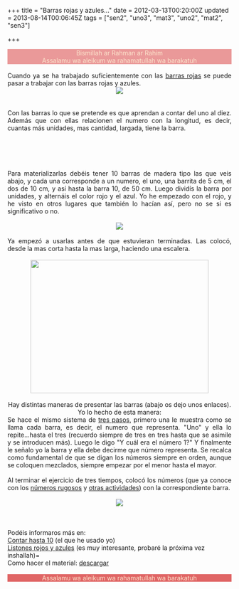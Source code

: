 +++
title = "Barras rojas y azules..."
date = 2012-03-13T00:20:00Z
updated = 2013-08-14T00:06:45Z
tags = ["sen2", "uno3", "mat3", "uno2", "mat2", "sen3"]

+++

<div dir="ltr" style="text-align: left;" trbidi="on"><div class="separator" style="background-color: #ea9999; clear: both; text-align: center;"><span style="color: #fce5cd;">Bismillah ar Rahman ar Rahim</span></div><div class="separator" style="background-color: #ea9999; clear: both; text-align: center;"><span style="color: #fce5cd;">Assalamu wa aleikum wa rahamatullah wa barakatuh</span></div><div class="separator" style="clear: both; text-align: center;"><br /></div><div class="separator" style="clear: both; text-align: justify;">Cuando ya se ha trabajado suficientemente con las <a href="http://www.almadrassadenoura.blogspot.com/2011/12/mas-largo-mas-corto.html">barras rojas</a> se puede pasar a trabajar con las barras rojas y azules.&nbsp;</div><div class="separator" style="clear: both; text-align: center;"><a href="http://2.bp.blogspot.com/-7b5pcG9ylrQ/UgVe7RxwH4I/AAAAAAAAFHw/VMBGa-iqDuo/s1600/DSC02609.jpg" imageanchor="1" style="margin-left: 1em; margin-right: 1em;"><img border="0" src="http://2.bp.blogspot.com/-7b5pcG9ylrQ/UgVe7RxwH4I/AAAAAAAAFHw/VMBGa-iqDuo/s1600/DSC02609.jpg" /></a></div><div class="separator" style="clear: both; text-align: justify;"><br /></div><div style="text-align: center;"></div><br /><div style="text-align: justify;">Con las barras lo que se pretende es que aprendan a contar del uno al diez. Además que con ellas relacionen el numero con la longitud, es decir, cuantas más unidades, mas cantidad, largada, tiene la barra.<br /><br /><br /></div><br /><a name='more'></a><br /><br /><div class="separator" style="clear: both; text-align: justify;">Para materializarlas debéis tener 10 barras de madera tipo las que veis abajo, y cada una corresponde a un numero, el uno, una barrita de 5 cm, el dos de 10 cm, y así hasta la barra 10, de 50 cm. Luego dividís la barra por unidades, y alternáis el color rojo y el azul. Yo he empezado con el rojo, y he visto en otros lugares que también lo hacían así, pero no se si es significativo o no. </div><div class="separator" style="clear: both; text-align: center;"><br /></div><div style="text-align: center;"></div><div class="separator" style="clear: both; text-align: center;"><a href="http://3.bp.blogspot.com/--ZMdHkuOKaM/UgVirPZ5bcI/AAAAAAAAFIQ/CvY3VU9dp-o/s1600/DSC02520.jpg" imageanchor="1" style="margin-left: 1em; margin-right: 1em;"><img border="0" src="http://3.bp.blogspot.com/--ZMdHkuOKaM/UgVirPZ5bcI/AAAAAAAAFIQ/CvY3VU9dp-o/s1600/DSC02520.jpg" /></a></div><div class="separator" style="clear: both; text-align: center;"><br /></div><div class="separator" style="clear: both; text-align: justify;">Ya empezó a usarlas antes de que estuvieran terminadas. Las colocó, desde la mas corta hasta la mas larga, haciendo una escalera.</div><div class="separator" style="clear: both; text-align: center;"><br /></div><div class="separator" style="clear: both; text-align: center;"><a href="http://1.bp.blogspot.com/-X5HuycmzGQo/UgVgh_BAeyI/AAAAAAAAFIA/EzMhxMjN098/s1600/DSC02523.jpg" imageanchor="1" style="margin-left: 1em; margin-right: 1em;"><img border="0" height="300" src="http://1.bp.blogspot.com/-X5HuycmzGQo/UgVgh_BAeyI/AAAAAAAAFIA/EzMhxMjN098/s1600/DSC02523.jpg" width="400" /></a></div><br /><div style="text-align: center;"><span style="text-align: justify;">Hay distintas maneras de presentar las barras (abajo os dejo unos enlaces). Yo lo hecho de esta manera:</span></div><div style="text-align: justify;">Se hace el mismo sistema de <a href="http://familyandco.over-blog.com/article-la-lecon-en-3-temps-68116961.html">tres pasos</a>, primero una le muestra como se llama cada barra, es decir, el numero que representa. "Uno" y ella lo repite...hasta el tres (recuerdo siempre de tres en tres hasta que se asimile y se introducen más). Luego le digo "Y cuál era el número 1?" Y finalmente le señalo yo la barra y ella debe decirme que número representa. Se recalca como fundamental de que se digan los números siempre en orden, aunque se coloquen mezclados, siempre empezar por el menor hasta el mayor.</div><br /><div style="text-align: justify;">Al terminar el ejercicio de tres tiempos, colocó los números (que ya conoce con los <a href="http://www.almadrassadenoura.blogspot.com/2012/01/numerosde-purpurina-en-placas-en.html">números rugosos</a> y <a href="http://www.almadrassadenoura.blogspot.com/2011/12/contando-piedras.html">otras actividades</a>) con la correspondiente barra. </div><div style="text-align: center;"><br /></div><div class="separator" style="clear: both; text-align: center;"><a href="http://3.bp.blogspot.com/-BR7rBAQMZnw/UgVj2LNyRVI/AAAAAAAAFIc/BNKRl9rxJzc/s1600/DSC02603.jpg" imageanchor="1" style="margin-left: 1em; margin-right: 1em;"><img border="0" src="http://3.bp.blogspot.com/-BR7rBAQMZnw/UgVj2LNyRVI/AAAAAAAAFIc/BNKRl9rxJzc/s1600/DSC02603.jpg" /></a></div><br /><div class="separator" style="clear: both; text-align: center;"><a href="http://3.bp.blogspot.com/-5hqd2oy2Sf0/T15wv2uAjiI/AAAAAAAAA6g/yLz5d56mBAo/s1600/DSC02609.JPG" imageanchor="1" style="margin-left: 1em; margin-right: 1em;"><br /></a></div><br />Podéis informaros más en:<br /><a href="http://familyandco.over-blog.com/article-denombrer-jusqu-a-10-75278959.html">Contar hasta 10</a> (el que he usado yo)<br /><a href="http://montessorihoy.blogspot.com/2008/12/listones-rojos-y-azules.html">Listones rojos y azules</a> (es muy interesante, probaré la próxima vez inshallah)=<br />Como hacer el material: <a href="http://www.atelier-montessori.com/dossier.php?id_dossier=21">descargar</a><br /><br /><div style="background-color: #e06666; text-align: center;"><span style="color: #fce5cd;">Assalamu wa aleikum wa rahamatullah wa barakatuh</span></div></div>
